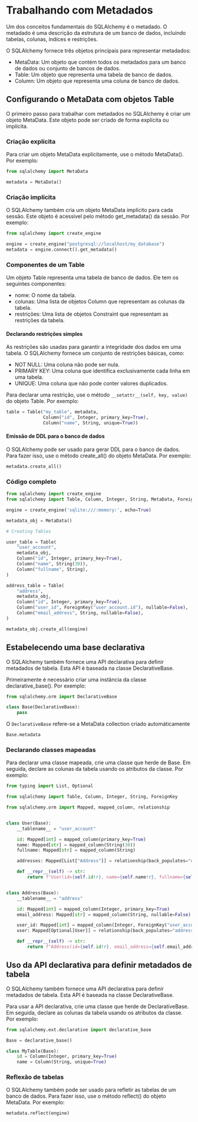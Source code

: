 # Trabalhando com Metadados

Um dos conceitos fundamentais do SQLAlchemy é o metadado. O metadado é uma descrição da estrutura de um banco de dados, incluindo tabelas, colunas, índices e restrições.

O SQLAlchemy fornece três objetos principais para representar metadados:

- MetaData: Um objeto que contém todos os metadados para um banco de dados ou conjunto de bancos de dados.
- Table: Um objeto que representa uma tabela de banco de dados.
- Column: Um objeto que representa uma coluna de banco de dados.

## Configurando o MetaData com objetos Table

O primeiro passo para trabalhar com metadados no SQLAlchemy é criar um objeto MetaData. Este objeto pode ser criado de forma explícita ou implícita.

### Criação explícita

Para criar um objeto MetaData explicitamente, use o método MetaData(). Por exemplo:

```Python
from sqlalchemy import MetaData

metadata = MetaData()
```

### Criação implícita

O SQLAlchemy também cria um objeto MetaData implícito para cada sessão. Este objeto é acessível pelo método get_metadata() da sessão. Por exemplo:

```Python
from sqlalchemy import create_engine

engine = create_engine("postgresql://localhost/my_database")
metadata = engine.connect().get_metadata()
```

### Componentes de um Table

Um objeto Table representa uma tabela de banco de dados. Ele tem os seguintes componentes:

- nome: O nome da tabela.
- colunas: Uma lista de objetos Column que representam as colunas da tabela.
- restrições: Uma lista de objetos Constraint que representam as restrições da tabela.

#### Declarando restrições simples

As restrições são usadas para garantir a integridade dos dados em uma tabela. O SQLAlchemy fornece um conjunto de restrições básicas, como:

- NOT NULL: Uma coluna não pode ser nula.
- PRIMARY KEY: Uma coluna que identifica exclusivamente cada linha em uma tabela.
- UNIQUE: Uma coluna que não pode conter valores duplicados.

Para declarar uma restrição, use o método `__setattr__(self, key, value)` do objeto Table. Por exemplo:

```Python
table = Table("my_table", metadata,
              Column("id", Integer, primary_key=True),
              Column("name", String, unique=True))
```

#### Emissão de DDL para o banco de dados

O SQLAlchemy pode ser usado para gerar DDL para o banco de dados. Para fazer isso, use o método create_all() do objeto MetaData. Por exemplo:

```Python
metadata.create_all()
```

### Código completo

```Python
from sqlalchemy import create_engine
from sqlalchemy import Table, Column, Integer, String, MetaData, ForeignKey

engine = create_engine('sqlite:///:memory:', echo=True)

metadata_obj = MetaData()

# Creating Tables

user_table = Table(
    "user_account",
    metadata_obj,
    Column("id", Integer, primary_key=True),
    Column("name", String(30)),
    Column("fullname", String),
)

address_table = Table(
    "address",
    metadata_obj,
    Column("id", Integer, primary_key=True),
    Column("user_id", ForeignKey("user_account.id"), nullable=False),
    Column("email_address", String, nullable=False),
)

metadata_obj.create_all(engine)
```

## Estabelecendo uma base declarativa

O SQLAlchemy também fornece uma API declarativa para definir metadados de tabela. Esta API é baseada na classe DeclarativeBase.

Primeiramente é necessário criar uma instância da classe declarative_base(). Por exemplo:

```Python
from sqlalchemy.orm import DeclarativeBase

class Base(DeclarativeBase):
    pass
```

O `DeclarativeBase` refere-se a MetaData collection criado automáticamente

```Python
Base.metadata
```

### Declarando classes mapeadas

Para declarar uma classe mapeada, crie uma classe que herde de Base. Em seguida, declare as colunas da tabela usando os atributos da classe. Por exemplo:

```Python
from typing import List, Optional

from sqlalchemy import Table, Column, Integer, String, ForeignKey

from sqlalchemy.orm import Mapped, mapped_column, relationship


class User(Base):
    __tablename__ = "user_account"

    id: Mapped[int] = mapped_column(primary_key=True)
    name: Mapped[str] = mapped_column(String(30))
    fullname: Mapped[str] = mapped_column(String)

    addresses: Mapped[List["Address"]] = relationship(back_populates="user")

    def __repr__(self) -> str:
        return f"User(id={self.id!r}, name={self.name!r}, fullname={self.fullname!r})"


class Address(Base):
    __tablename__ = "address"

    id: Mapped[int] = mapped_column(Integer, primary_key=True)
    email_address: Mapped[str] = mapped_column(String, nullable=False)

    user_id: Mapped[int] = mapped_column(Integer, ForeignKey("user_account.id"))
    user: Mapped[Optional[User]] = relationship(back_populates="addresses")

    def __repr__(self) -> str:
        return f"Address(id={self.id!r}, email_address={self.email_address!r})"
```

## Uso da API declarativa para definir metadados de tabela

O SQLAlchemy também fornece uma API declarativa para definir metadados de tabela. Esta API é baseada na classe DeclarativeBase.

Para usar a API declarativa, crie uma classe que herde de DeclarativeBase. Em seguida, declare as colunas da tabela usando os atributos da classe. Por exemplo:

```Python
from sqlalchemy.ext.declarative import declarative_base

Base = declarative_base()

class MyTable(Base):
    id = Column(Integer, primary_key=True)
    name = Column(String, unique=True)
```

### Reflexão de tabelas

O SQLAlchemy também pode ser usado para refletir as tabelas de um banco de dados. Para fazer isso, use o método reflect() do objeto MetaData. Por exemplo:

```Python
metadata.reflect(engine)
```
